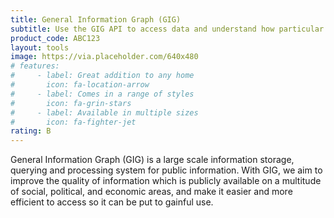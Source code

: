 ```yaml
---
title: General Information Graph (GIG)
subtitle: Use the GIG API to access data and understand how particular data points have changed over time. 
product_code: ABC123
layout: tools
image: https://via.placeholder.com/640x480
# features:
#     - label: Great addition to any home
#       icon: fa-location-arrow
#     - label: Comes in a range of styles
#       icon: fa-grin-stars
#     - label: Available in multiple sizes
#       icon: fa-fighter-jet
rating: B
---
```


General Information Graph (GIG) is a large scale information storage, querying and processing system for public information. With GIG, we aim to improve the quality of information which is publicly available on a multitude of social, political, and economic areas, and make it easier and more efficient to access so it can be put to gainful use.